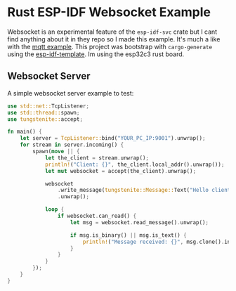 # Rust ESP-IDF Websocket Example

Websocket is an experimental feature of the `esp-idf-svc` crate but I cant find anything about it in they repo so I made this example. It's much a like with the [mqtt example](https://github.com/ivmarkov/rust-esp32-std-demo). This project was bootstrap with `cargo-generate` using the [esp-idf-template](https://github.com/esp-rs/esp-idf-template). Im using the esp32c3 rust board.

## Websocket Server

A simple websocket server example to test:

``` rust
use std::net::TcpListener;
use std::thread::spawn;
use tungstenite::accept;

fn main() {
    let server = TcpListener::bind("YOUR_PC_IP:9001").unwrap();
    for stream in server.incoming() {
        spawn(move || {
            let the_client = stream.unwrap();
            println!("Client: {}", the_client.local_addr().unwrap());
            let mut websocket = accept(the_client).unwrap();

            websocket
                .write_message(tungstenite::Message::Text("Hello client".to_string()))
                .unwrap();

            loop {
                if websocket.can_read() {
                    let msg = websocket.read_message().unwrap();

                    if msg.is_binary() || msg.is_text() {
                        println!("Message received: {}", msg.clone().into_text().unwrap());
                    }
                }
            }
        });
    }
}
```